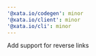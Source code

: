```yaml
---
'@xata.io/codegen': minor
'@xata.io/client': minor
'@xata.io/cli': minor
---
```


Add support for reverse links
